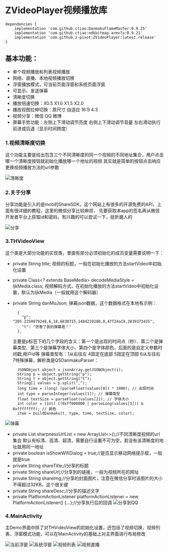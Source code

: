 # ZVideoPlayer视频播放库

    dependencies {
        implementation 'com.github.ctiao:DanmakuFlameMaster:0.9.25'
        implementation 'com.github.ctiao:ndkbitmap-armv7a:0.9.21'
        implementation 'com.github.z-pivot:ZVideoPlayer:latest.release'
    }

## 基本功能：
* 单个视频播放和列表视频播放
* 网络、直播、本地视频播放切换
* 浮窗播放模式，可当前页面浮窗和系统页面浮窗
* 可显示、发送弹幕
* 清晰度切换
* 播放倍速切换：X0.5 X1.0 X1.5 X2.0
* 播放视图拉伸切换：原尺寸 自适应 16:9 4:3
* 视频分享：微信 QQ 微博
* 屏幕手势功能：左侧上下滑动调节亮度 右侧上下滑动调节音量 左右滑动执行前进或后退（显示时间跨度）

### 1.视频清晰度切换
这个功能主要是给出包含三个不同清晰度的同一个视频的不同地址集合，用户点击哪一个清晰度按钮就初始化播放哪一个地址的视频
其实就是简单的按钮点击响应更换视频播放方法的url参数

![清晰度](https://github.com/z-pivot/ZVideoPlayer/blob/master/images/qxd.png)

### 2.关于分享
分享功能是引入的是mob的ShareSDK，这个网站上有很多的开源免费的API，上面有很详细的教程，这里的微信分享比较麻烦，
先要获取本app的签名再从微信开发者平台上获取id和密码，有兴趣的可以尝试一下，挺折磨人的

![分享](https://github.com/z-pivot/ZVideoPlayer/blob/master/images/fenxiang.png)

### 3.THVideoView
这个类是大部分功能的实现类，里面有部分必须初始化的成员变量需要说明一下：
* private String title; 视频的标题，一般在初始化播放的方法startVideo中初始化设置
* private Class<? extends BaseMedia> decodeMediaStyle = IjkMedia.class; 视频解码方式，在初始化播放的方法startVideo中初始化设置，默认为IjkMedia（一般就用这个解码器）
* private String danMuJson; 弹幕json数据，这个数据格式在本地有示例：

        {
          "p": "205.2259979248,6,18,6830715,1484219280,0,47f24a19,2839373425",
          "t": "厉害了我的弹幕君！"
        },
        
    主要是p标签下的几个字段的含义：第一个是出现的时间点（秒）、第二个是弹幕类型、第三个是弹幕字体大小、第四个是字体颜色，后面的是自定义参数时间戳,用户id等
    弹幕类型有：1从右往左 4固定在底部 5固定在顶部 6从左往右 7特殊弹幕，解析类是QSDanmakuParser：
    
        JSONObject object = jsonArray.getJSONObject(i);
        String p = object.getString("p");
        String t = object.getString("t");
        String[] values = p.split(",");
        long time = (long) (parseFloat(values[0]) * 1000); // 出现时间
        int type = parseInteger(values[1]); // 弹幕类型
        float textSize = parseFloat(values[2]); // 字体大小
        int color = (int) ((0xff000000 | parseLong(values[3])) & 0xffffffff); // 颜色
        item = buildDanmaku(t, type, time, textSize, color);
![弹幕](https://github.com/z-pivot/ZVideoPlayer/blob/master/images/danmu.png)
      
* private List<String> sharpnessUrlList = new ArrayList<>();//不同清晰度视频的url集合 默认有标清、高清、超清，需要自行设置不可为空，若没有该清晰度的地址就用同一地址
* private boolean isShowWifiDialog = true;//是否显示移动网络提示框，一般就是true
* private String shareTitle;//分享的标题
* private String shareUrl;//分享到的链接，一般为视频所在的网址
* private String shareImg;//分享的封面图片，注意在微信分享时该图片的大小不得超过32KB，这个很关键
* private String shareDesc;//分享的描述文字
* private PlatformActionListener platformActionListener = new PlatformActionListener() {...};//分享执行后的回调
![分享到QQ](https://github.com/z-pivot/ZVideoPlayer/blob/master/images/fenxiangQQ.png)
  
### 4.MainActivity
主Demo界面中除了对THVideoView的初始化设置，还包括了视频切换、视频列表、浮窗模式功能，可以在MainActivity的基础上对主界面进行布局修改

![当前浮窗](https://github.com/z-pivot/ZVideoPlayer/blob/master/images/dangqianfuchuang.png)
![系统浮窗](https://github.com/z-pivot/ZVideoPlayer/blob/master/images/xitongfuchuang.png)
![视频列表](https://github.com/z-pivot/ZVideoPlayer/blob/master/images/liebiao.png)
![视频直播](https://github.com/z-pivot/ZVideoPlayer/blob/master/images/zhibo.png)
